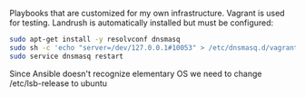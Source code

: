 Playbooks that are customized for my own infrastructure. Vagrant is used for testing. Landrush is automatically installed but must be configured:

```sh
sudo apt-get install -y resolvconf dnsmasq
sudo sh -c 'echo "server=/dev/127.0.0.1#10053" > /etc/dnsmasq.d/vagrant-landrush'
sudo service dnsmasq restart
```
Since Ansible doesn't recognize elementary OS we need to change /etc/lsb-release to ubuntu
